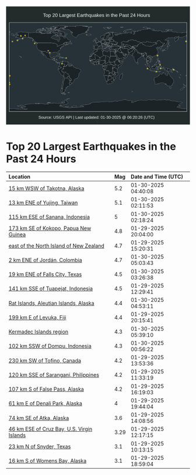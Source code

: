 ![Map](./map.png)

# Top 20 Largest Earthquakes in the Past 24 Hours

| Location | Mag | Date and Time (UTC) |
|:---|:---|:---|
| [15 km WSW of Takotna, Alaska](https://earthquake.usgs.gov/earthquakes/eventpage/ak0251doqqfp) | 5.2 | 01-30-2025 04:40:08 |
| [13 km ENE of Yujing, Taiwan](https://earthquake.usgs.gov/earthquakes/eventpage/us7000p9yj) | 5.1 | 01-30-2025 02:11:53 |
| [115 km ESE of Sanana, Indonesia](https://earthquake.usgs.gov/earthquakes/eventpage/us7000p9yk) | 5 | 01-30-2025 02:18:24 |
| [173 km SE of Kokopo, Papua New Guinea](https://earthquake.usgs.gov/earthquakes/eventpage/us7000p9wr) | 4.8 | 01-29-2025 20:04:00 |
| [east of the North Island of New Zealand](https://earthquake.usgs.gov/earthquakes/eventpage/us7000p9up) | 4.7 | 01-29-2025 15:20:31 |
| [2 km ENE of Jordán, Colombia](https://earthquake.usgs.gov/earthquakes/eventpage/us7000p9zc) | 4.7 | 01-30-2025 05:03:43 |
| [19 km ENE of Falls City, Texas](https://earthquake.usgs.gov/earthquakes/eventpage/tx2025cbgl) | 4.5 | 01-30-2025 03:26:38 |
| [141 km SSE of Tuapejat, Indonesia](https://earthquake.usgs.gov/earthquakes/eventpage/us7000p9u5) | 4.5 | 01-29-2025 12:29:41 |
| [Rat Islands, Aleutian Islands, Alaska](https://earthquake.usgs.gov/earthquakes/eventpage/us7000p9za) | 4.4 | 01-30-2025 04:53:11 |
| [199 km E of Levuka, Fiji](https://earthquake.usgs.gov/earthquakes/eventpage/us7000p9wv) | 4.4 | 01-29-2025 20:15:41 |
| [Kermadec Islands region](https://earthquake.usgs.gov/earthquakes/eventpage/us7000p9zh) | 4.3 | 01-30-2025 05:39:10 |
| [102 km SSW of Dompu, Indonesia](https://earthquake.usgs.gov/earthquakes/eventpage/us7000p9yf) | 4.3 | 01-30-2025 00:56:22 |
| [230 km SW of Tofino, Canada](https://earthquake.usgs.gov/earthquakes/eventpage/us7000p9ue) | 4.2 | 01-29-2025 13:53:36 |
| [120 km SSE of Sarangani, Philippines](https://earthquake.usgs.gov/earthquakes/eventpage/us7000p9tu) | 4.2 | 01-29-2025 11:33:19 |
| [107 km S of False Pass, Alaska](https://earthquake.usgs.gov/earthquakes/eventpage/us7000p9vt) | 4.2 | 01-29-2025 16:19:03 |
| [61 km E of Denali Park, Alaska](https://earthquake.usgs.gov/earthquakes/eventpage/ak0251ca5qol) | 4 | 01-29-2025 19:44:04 |
| [74 km SE of Atka, Alaska](https://earthquake.usgs.gov/earthquakes/eventpage/ak0251c6z2bk) | 3.6 | 01-29-2025 14:08:56 |
| [46 km ESE of Cruz Bay, U.S. Virgin Islands](https://earthquake.usgs.gov/earthquakes/eventpage/pr71471758) | 3.29 | 01-29-2025 12:17:15 |
| [23 km N of Snyder, Texas](https://earthquake.usgs.gov/earthquakes/eventpage/tx2025bzyi) | 3.1 | 01-29-2025 10:13:15 |
| [16 km S of Womens Bay, Alaska](https://earthquake.usgs.gov/earthquakes/eventpage/ak0251c9nitv) | 3.1 | 01-29-2025 18:59:04 |
